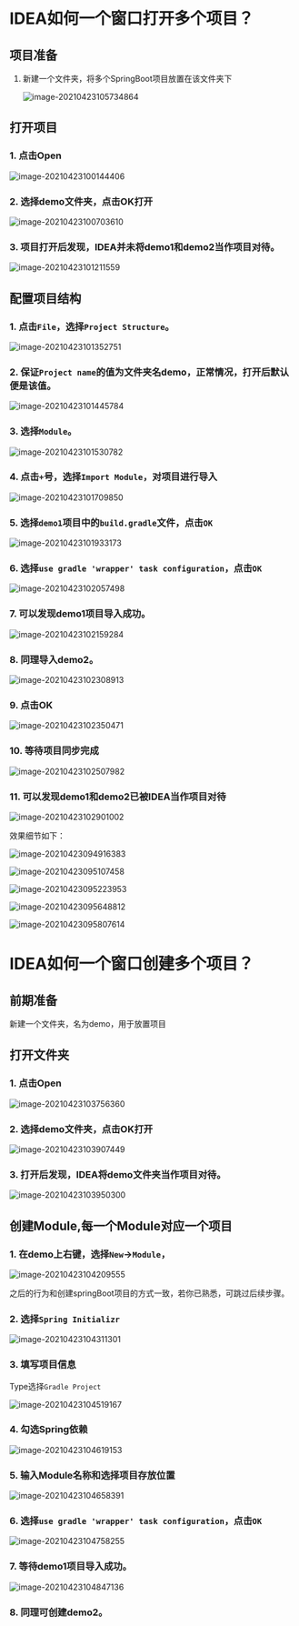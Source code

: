 # IDEA如何一个窗口打开多个项目？

## 项目准备

1. 新建一个文件夹，将多个SpringBoot项目放置在该文件夹下

   ![image-20210423105734864](media/Idea如何一个窗口多个项目/image-20210423105734864.png)

## 打开项目

### 1. 点击Open

![image-20210423100144406](media/Idea如何一个窗口多个项目/image-20210423100144406.png)

### 2. 选择demo文件夹，点击OK打开

![image-20210423100703610](media/Idea如何一个窗口多个项目/image-20210423100703610.png)

### 3. 项目打开后发现，IDEA并未将demo1和demo2当作项目对待。

![image-20210423101211559](media/Idea如何一个窗口多个项目/image-20210423101211559.png)



## 配置项目结构

### 1. 点击`File`，选择`Project Structure`。

![image-20210423101352751](media/Idea如何一个窗口多个项目/image-20210423101352751.png)

### 2. 保证`Project name`的值为文件夹名demo，正常情况，打开后默认便是该值。

![image-20210423101445784](media/Idea如何一个窗口多个项目/image-20210423101445784.png)

### 3. 选择`Module`。

![image-20210423101530782](media/Idea如何一个窗口多个项目/image-20210423101530782.png)

### 4. 点击`+`号，选择`Import Module`，对项目进行导入

![image-20210423101709850](media/Idea如何一个窗口多个项目/image-20210423101709850.png)

### 5. 选择`demo1`项目中的`build.gradle`文件，点击`OK`

![image-20210423101933173](media/Idea如何一个窗口多个项目/image-20210423101933173.png)

### 6. 选择`use gradle 'wrapper' task configuration`，点击`OK`

![image-20210423102057498](media/Idea如何一个窗口多个项目/image-20210423102057498.png)

### 7. 可以发现demo1项目导入成功。

![image-20210423102159284](media/Idea如何一个窗口多个项目/image-20210423102159284.png)

### 8. 同理导入demo2。

![image-20210423102308913](media/Idea如何一个窗口多个项目/image-20210423102308913.png)

### 9. 点击OK

![image-20210423102350471](media/Idea如何一个窗口多个项目/image-20210423102350471.png)

### 10. 等待项目同步完成

![image-20210423102507982](media/Idea如何一个窗口多个项目/image-20210423102507982.png)

### 11. 可以发现demo1和demo2已被IDEA当作项目对待

![image-20210423102901002](media/Idea如何一个窗口多个项目/image-20210423102901002.png)

效果细节如下：

![image-20210423094916383](media/Idea如何一个窗口多个项目/image-20210423094916383.png)

![image-20210423095107458](media/Idea如何一个窗口多个项目/image-20210423095107458.png)

![image-20210423095223953](media/Idea如何一个窗口多个项目/image-20210423095223953.png)

![image-20210423095648812](media/Idea如何一个窗口多个项目/image-20210423095648812.png)

![image-20210423095807614](media/Idea如何一个窗口多个项目/image-20210423095807614.png)

# IDEA如何一个窗口创建多个项目？

## 前期准备

新建一个文件夹，名为demo，用于放置项目

## 打开文件夹

### 1. 点击Open

![image-20210423103756360](media/Idea如何一个窗口多个项目/image-20210423103756360.png)

### 2. 选择demo文件夹，点击OK打开

![image-20210423103907449](media/Idea如何一个窗口多个项目/image-20210423103907449.png)

### 3. 打开后发现，IDEA将demo文件夹当作项目对待。

![image-20210423103950300](media/Idea如何一个窗口多个项目/image-20210423103950300.png)

## 创建Module,每一个Module对应一个项目

### 1. 在demo上右键，选择`New`→`Module`，

![image-20210423104209555](media/Idea如何一个窗口多个项目/image-20210423104209555.png)

之后的行为和创建springBoot项目的方式一致，若你已熟悉，可跳过后续步骤。

### 2. 选择`Spring Initializr`

![image-20210423104311301](media/Idea如何一个窗口多个项目/image-20210423104311301.png)

### 3. 填写项目信息

Type选择`Gradle Project`

![image-20210423104519167](media/Idea如何一个窗口多个项目/image-20210423104519167.png)

### 4. 勾选Spring依赖

![image-20210423104619153](media/Idea如何一个窗口多个项目/image-20210423104619153.png)

### 5. 输入Module名称和选择项目存放位置

![image-20210423104658391](media/Idea如何一个窗口多个项目/image-20210423104658391.png)

### 6. 选择`use gradle 'wrapper' task configuration`，点击`OK`

![image-20210423104758255](media/Idea如何一个窗口多个项目/image-20210423104758255.png)

### 7. 等待demo1项目导入成功。

![image-20210423104847136](media/Idea如何一个窗口多个项目/image-20210423104847136.png)

### 8. 同理可创建demo2。